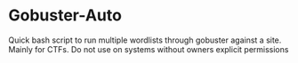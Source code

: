 # Gobuster-Auto
Quick bash script to run multiple wordlists through gobuster against a site. Mainly for CTFs. Do not use on systems without owners explicit permissions
